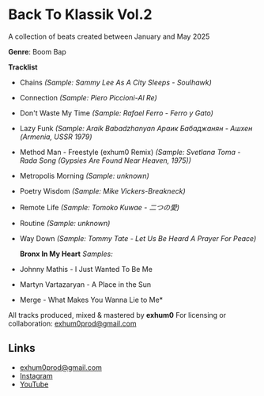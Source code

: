 # Back To Klassik Vol.2

A collection of beats created between January and May 2025

**Genre**: Boom Bap

**Tracklist**

- Chains _(Sample: Sammy Lee As A City Sleeps - Soulhawk)_
- Connection _(Sample: Piero Piccioni-Al Re)_
- Don't Waste My Time _(Sample: Rafael Ferro - Ferro y Gato)_
- Lazy Funk _(Sample: Araik Babadzhanyan Араик Бабаджанян - Ашхен (Armenia, USSR 1979)_
- Method Man - Freestyle (exhum0 Remix) _(Sample: Svetlana Toma - Rada Song (Gypsies Are Found Near Heaven, 1975))_
- Metropolis Morning _(Sample: unknown)_
- Poetry Wisdom _(Sample: Mike Vickers-Breakneck)_
- Remote Life _(Sample: Tomoko Kuwae - 二つの愛)_
- Routine _(Sample: unknown)_
- Way Down _(Sample: Tommy Tate - Let Us Be Heard A Prayer For Peace)_

  **Bronx In My Heart**
  _Samples:_

- Johnny Mathis - I Just Wanted To Be Me
- Martyn Vartazaryan - A Place in the Sun
- Merge - What Makes You Wanna Lie to Me\*

All tracks produced, mixed & mastered by **exhum0**
For licensing or collaboration: exhum0prod@gmail.com

## Links

- [exhum0prod@gmail.com](exhum0prod@gmail.com)
- [Instagram](https://www.instagram.com/exhum0)
- [YouTube](https://www.youtube.com/@exhum0)
